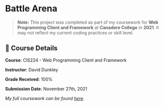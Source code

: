 # Battle Arena
> **Note:** This project was completed as part of my coursework for **Web Programming Client and Framework** at **Canadore College** in **2021**.
> It may not reflect my current coding practices or skill level.


## 📅 Course Details
**Course**: CIS224 - Web Programming Client and Framework

**Instructor**: David Dunkley

**Grade Received**: 100%

**Submission Date**: November 27th, 2021

_My full coursework can be found [here](https://github.com/apaquette/Web-Programming-Coursework)._
